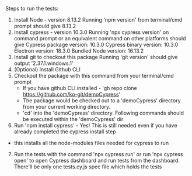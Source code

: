 Steps to run the tests:

1. Install Node - version 8.13.2
    Running 'npm version' from terminal/cmd prompt should give 8.13.2
2. Install cypress - version 10.3.0
    Running 'npx cypress version' on command prompt or an equivalent command on other platforms should give 
         Cypress package version: 10.3.0
        Cypress binary version: 10.3.0
        Electron version: 18.3.0
        Bundled Node version: 16.13.2
3. Install git to checkout this package
    Running 'git version' should give output '2.37.1.windows.1'
4. (Optional) Install Github CLI 
5. Checkout the package with this command from your terminal/cmd prompt
    - If you have github CLI installed - 'gh repo clone https://github.com/ko-git/demoCypress'
    - The package would be checked out to a 'demoCypress' directory from your current working directory. 
    - <Important> 'cd' into the 'demoCypress' directory. Following commands should be executed within the 'demoCypress' dir 
6. Run 'npm install cypress' - Yes! This is still needed even if you have already completed the cypress install step 
- this installs all the node-modules files needed for cypress to run
7. Run the tests with the command 'npx cypress run' or run 'npx cypress open' to open Cypress dashboard and run tests 
 from the dashboard. There'll be only one tests.cy.js spec file which holds the tests
